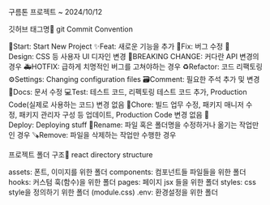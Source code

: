 구름톤 프로젝트
 ~ 2024/10/12

깃허브 태그명👋
git Commit Convention

🎉Start: Start New Project
✨Feat: 새로운 기능을 추가
🐛Fix: 버그 수정
🎨Design: CSS 등 사용자 UI 디자인 변경
🚨BREAKING CHANGE: 커다란 API 변경의 경우
🚑HOTFIX: 급하게 치명적인 버그를 고쳐야하는 경우
♻️Refactor: 코드 리팩토링
⚙️Settings: Changing configuration files
🗃️Comment: 필요한 주석 추가 및 변경
📝Docs: 문서 수정
💻Test: 테스트 코드, 리펙토링 테스트 코드 추가, Production Code(실제로 사용하는 코드) 변경 없음
🔧Chore: 빌드 업무 수정, 패키지 매니저 수정, 패키지 관리자 구성 등 업데이트, Production Code 변경 없음
🚀Deploy: Deploying stuff
🔄️Rename: 파일 혹은 폴더명을 수정하거나 옮기는 작업만인 경우
🪚Remove: 파일을 삭제하는 작업만 수행한 경우

프로젝트 폴더 구조👋
react directory structure

assets: 폰트, 이미지를 위한 폴더
components: 컴포넌트들 파일들을 위한 폴더
hooks: 커스텀 훅(함수)을 위한 폴더
pages: 페이지 jsx 들을 위한 폴더
styles: css style을 정의하기 위한 폴더 (module.css)
.env: 환경설정을 위한 폴더